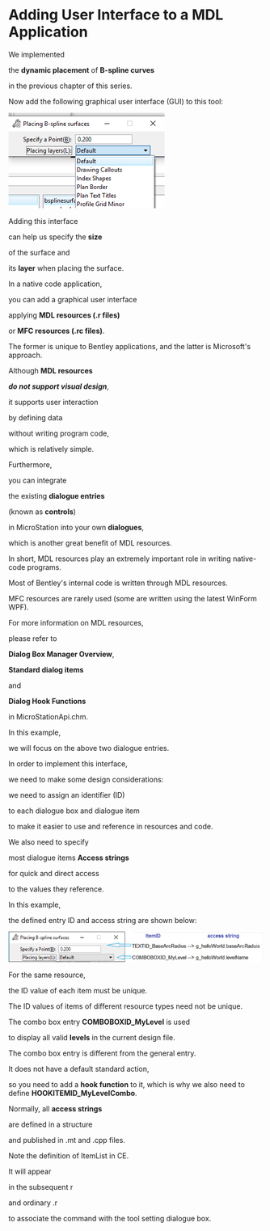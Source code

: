 # Adding User Interface to a MDL Application

We implemented

the **dynamic placement** of **B-spline curves**

in the previous chapter of this series. 

Now add the following graphical user interface (GUI) to this tool:

![user interface](ui.png)

Adding this interface

can help us specify the **size**

of the surface and

its **layer** when placing the surface.

In a native code application,

you can add a graphical user interface

applying **MDL resources (.r files)**

or **MFC resources (.rc files)**. 

The former is unique to Bentley applications, and the latter is Microsoft's approach.

Although **MDL resources**

***do not support visual design***,

it supports user interaction

by defining data

without writing program code,

which is relatively simple. 

Furthermore,

you can integrate

the existing **dialogue entries**

(known as **controls**)

in MicroStation into your own **dialogues**,

which is another great benefit of MDL resources. 

In short, MDL resources play an extremely important role in writing native-code programs.

Most of Bentley's internal code is written through MDL resources.

MFC resources are rarely used (some are written using the latest WinForm WPF).  

For more information on MDL resources,

please refer to

**Dialog Box Manager Overview**,

**Standard dialog items**

and

**Dialog Hook Functions**

in MicroStationApi.chm.

In this example,

we will focus on the above two dialogue entries.

In order to implement this interface,

we need to make some design considerations:

we need to assign an identifier (ID)

to each dialogue box and dialogue item

to make it easier to use and reference in resources and code.

We also need to specify

most dialogue items **Access strings**

for quick and direct access

to the values they reference.

In this example,

the defined entry ID and access string are shown below:

![ids & access strings](ids.png)

For the same resource,

the ID value of each item must be unique. 

The ID values ​​of items of different resource types need not be unique.

The combo box entry **COMBOBOXID_MyLevel** is used

to display all valid **levels** in the current design file. 

The combo box entry is different from the general entry.

It does not have a default standard action,

so you need to add a **hook function** to it, which is why we also need to define **HOOKITEMID_MyLevelCombo**.

Normally, all **access strings**

are defined in a structure

and published in .mt and .cpp files.

Note the definition of ItemList in CE.

It will appear

in the subsequent r

and ordinary .r

to associate the command
with the tool setting dialogue box.
